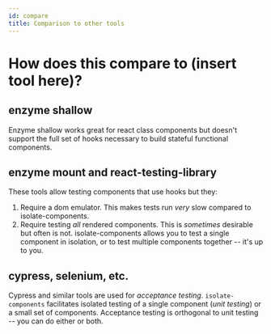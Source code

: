 ```yaml
---
id: compare
title: Comparison to other tools
---
```


# How does this compare to (insert tool here)?

## enzyme shallow

Enzyme shallow works great for react class components but doesn't support the full set of hooks necessary to build stateful functional components.

## enzyme mount and react-testing-library

These tools allow testing components that use hooks but they:

1. Require a dom emulator. This makes tests run _very_ slow compared to isolate-components.
1. Require testing _all_ rendered components. This is _sometimes_ desirable but often is not. isolate-components allows you to test a single component in isolation, or to test multiple components together -- it's up to you.

## cypress, selenium, etc.

Cypress and similar tools are used for _acceptance testing_. `isolate-components` facilitates isolated testing of a single component (_unit testing_) or a small set of components. Acceptance testing is orthogonal to unit testing -- you can do either or both.

